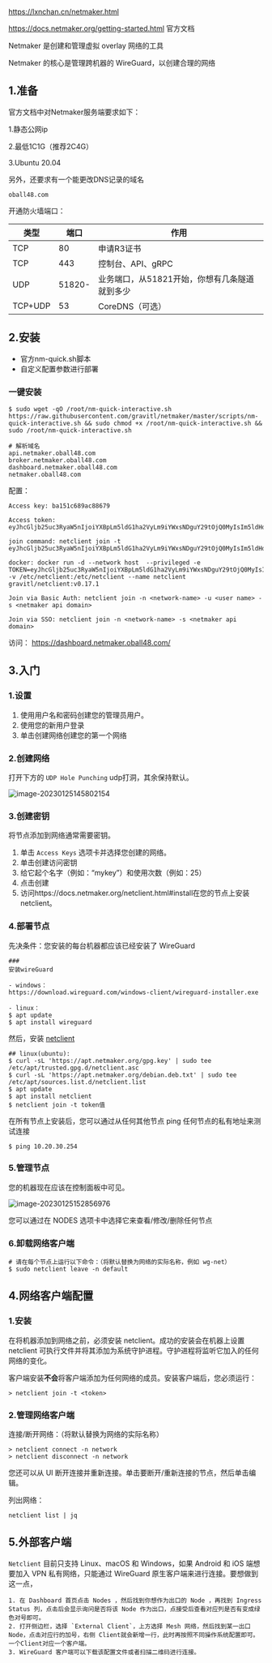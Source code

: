 https://lxnchan.cn/netmaker.html

https://docs.netmaker.org/getting-started.html  官方文档

Netmaker 是创建和管理虚拟 overlay 网络的工具

Netmaker 的核心是管理跨机器的 WireGuard，以创建合理的网络

## 1.准备

官方文档中对Netmaker服务端要求如下：

1.静态公网ip

2.最低1C1G（推荐2C4G）

3.Ubuntu 20.04

另外，还要求有一个能更改DNS记录的域名

```
oball48.com
```



开通防火墙端口：

| 类型    | 端口   | 作用                                          |
| ------- | ------ | --------------------------------------------- |
| TCP     | 80     | 申请R3证书                                    |
| TCP     | 443    | 控制台、API、gRPC                             |
| UDP     | 51820- | 业务端口，从51821开始，你想有几条隧道就到多少 |
| TCP+UDP | 53     | CoreDNS（可选）                               |



## 2.安装

- 官方nm-quick.sh脚本
- 自定义配置参数进行部署



### 一键安装

```shell
$ sudo wget -qO /root/nm-quick-interactive.sh https://raw.githubusercontent.com/gravitl/netmaker/master/scripts/nm-quick-interactive.sh && sudo chmod +x /root/nm-quick-interactive.sh && sudo /root/nm-quick-interactive.sh
```



```shell
# 解析域名
api.netmaker.oball48.com
broker.netmaker.oball48.com
dashboard.netmaker.oball48.com
netmaker.oball48.com
```

配置：

```
Access key: ba151c689ac88679

Access token: eyJhcGljb25uc3RyaW5nIjoiYXBpLm5ldG1ha2VyLm9iYWxsNDguY29tOjQ0MyIsIm5ldHdvcmsiOiJ3c2R5LXRlc3QiLCJrZXkiOiJiYTE1MWM2ODlhYzg4Njc5IiwibG9jYWxyYW5nZSI6IiJ9

join command: netclient join -t eyJhcGljb25uc3RyaW5nIjoiYXBpLm5ldG1ha2VyLm9iYWxsNDguY29tOjQ0MyIsIm5ldHdvcmsiOiJ3c2R5LXRlc3QiLCJrZXkiOiJiYTE1MWM2ODlhYzg4Njc5IiwibG9jYWxyYW5nZSI6IiJ9

docker: docker run -d --network host  --privileged -e TOKEN=eyJhcGljb25uc3RyaW5nIjoiYXBpLm5ldG1ha2VyLm9iYWxsNDguY29tOjQ0MyIsIm5ldHdvcmsiOiJ3c2R5LXRlc3QiLCJrZXkiOiJiYTE1MWM2ODlhYzg4Njc5IiwibG9jYWxyYW5nZSI6IiJ9 -v /etc/netclient:/etc/netclient --name netclient gravitl/netclient:v0.17.1

Join via Basic Auth: netclient join -n <network-name> -u <user name> -s <netmaker api domain>

Join via SSO: netclient join -n <network-name> -s <netmaker api domain>
```



访问： https://dashboard.netmaker.oball48.com/

## 3.入门

### 1.设置

1. 使用用户名和密码创建您的管理员用户。
2. 使用您的新用户登录
3. 单击创建网络创建您的第一个网络

### 2.创建网络

打开下方的 `UDP Hole Punching` udp打洞，其余保持默认。

![image-20230125145802154](D:\Tech\linux\Network\assets\image-20230125145802154.png)

### 3.创建密钥

将节点添加到网络通常需要密钥。

1. 单击 `Access Keys` 选项卡并选择您创建的网络。
2. 单击创建访问密钥
3. 给它起个名字（例如：“mykey”）和使用次数（例如：25）
4. 点击创建
5. 访问https://docs.netmaker.org/netclient.html#install在您的节点上安装 netclient。

### 4.部署节点

先决条件：您安装的每台机器都应该已经安装了 WireGuard

```shell
###
安装wireGuard

- windows：
https://download.wireguard.com/windows-client/wireguard-installer.exe

- linux：
$ apt update
$ apt install wireguard
```

然后，安装 [netclient](https://docs.netmaker.org/netclient.html#installation)

```shell
## linux(ubuntu):
$ curl -sL 'https://apt.netmaker.org/gpg.key' | sudo tee /etc/apt/trusted.gpg.d/netclient.asc
$ curl -sL 'https://apt.netmaker.org/debian.deb.txt' | sudo tee /etc/apt/sources.list.d/netclient.list
$ apt update
$ apt install netclient
$ netclient join -t token值
```

在所有节点上安装后，您可以通过从任何其他节点 ping 任何节点的私有地址来测试连接

```shell
$ ping 10.20.30.254
```

### 5.管理节点

您的机器现在应该在控制面板中可见。

![image-20230125152856976](D:\Tech\linux\Network\assets\image-20230125152856976.png)

您可以通过在 NODES 选项卡中选择它来查看/修改/删除任何节点

### 6.卸载网络客户端

```shell
# 请在每个节点上运行以下命令：（将默认替换为网络的实际名称，例如 wg-net）
$ sudo netclient leave -n default
```



## 4.网络客户端配置

### 1.安装

在将机器添加到网络之前，必须安装 netclient。成功的安装会在机器上设置 netclient 可执行文件并将其添加为系统守护进程。守护进程将监听它加入的任何网络的变化。

客户端安装**不会**将客户端添加为任何网络的成员。安装客户端后，您必须运行：

```shell
> netclient join -t <token>
```

### 2.管理网络客户端

连接/断开网络：（将默认替换为网络的实际名称）

```shell
> netclient connect -n network
> netclient disconnect -n network
```

您还可以从 UI 断开连接并重新连接。单击要断开/重新连接的节点，然后单击编辑。

列出网络：

```shell
netclient list | jq
```



## 5.外部客户端

`Netclient` 目前只支持 Linux、macOS 和 Windows，如果 Android 和 iOS 端想要加入 VPN 私有网络，只能通过 WireGuard 原生客户端来进行连接。要想做到这一点，



```shell
1. 在 Dashboard 首页点击 Nodes ，然后找到你想作为出口的 Node ，再找到 Ingress Status 列，点击后会显示询问是否将该 Node 作为出口，点接受后查看对应列是否有变成绿色对号即可。
2. 打开侧边栏，选择 `External Client`，上方选择 Mesh 网络，然后找到某一出口 Node，点击对应行的加号，右侧 Client就会新增一行，此时再按照不同操作系统配置即可。一个Client对应一个客户端。
3. WireGuard 客户端可以下载该配置文件或者扫描二维码进行连接。
```

